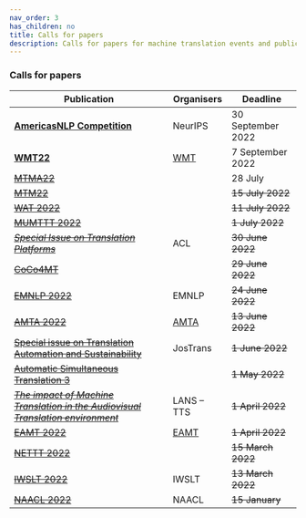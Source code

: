 ```yaml
---
nav_order: 3
has_children: no
title: Calls for papers
description: Calls for papers for machine translation events and publications
---
```


### Calls for papers

| Publication | Organisers | Deadline |
| --- | --- | --- |
| [**AmericasNLP Competition**](http://turing.iimas.unam.mx/americasnlp/st.html) | NeurIPS | 30 September 2022 |
| [**WMT22**](/events/wmt22.md) | [WMT](/../events/wmt.md) | 7 September 2022 |
| [~~MTMA22~~](/events/mtma2022.md) | | 28 July |
| [~~MTM22~~](/events/mtm2022.md) | | ~~15 July 2022~~ |
| [~~WAT 2022~~](wat2022.md) | | ~~11 July 2022~~ |
| [~~MUMTTT 2022~~](/events/mumttt2022.md) | | ~~1 July 2022~~ |
| [~~*Special Issue on Translation Platforms*~~](https://www.aclweb.org/portal/content/special-issue-translation-platforms) | ACL | ~~30 June 2022~~ |
| [~~CoCo4MT~~](https://sites.google.com/view/coco4mt) | | ~~29 June 2022~~ |
| [~~EMNLP 2022~~](https://2022.emnlp.org/calls/papers/Overview) | EMNLP | ~~24 June 2022~~ |
| [~~AMTA 2022~~](/events/amta2022.md) | [AMTA](../associations/amta.md) | ~~13 June 2022~~ |
| [~~Special issue on Translation Automation and Sustainability~~](https://jostrans.org/2b.3%20Jostrans%20SI%2041.pdf) | JosTrans | ~~1 June 2022~~ |
| [~~Automatic Simultaneous Translation 3~~](https://autosimtrans.github.io/cfp) | | ~~1 May 2022~~ |
| [~~*The impact of Machine Translation in the Audiovisual Translation environment*~~](https://lans-tts.uantwerpen.be/index.php/LANS-TTS/announcement/view/21) | LANS – TTS | ~~1 April 2022~~ |
| [~~EAMT 2022~~](/events/eamt2022.md) | [EAMT](../associations/eamt.md) | ~~1 April 2022~~ |
| [~~NETTT 2022~~](/events/nettt2022.md) | | ~~15 March 2022~~ |
| [~~IWSLT 2022~~](/events/iwslt2022.md) | IWSLT | ~~13 March 2022~~ |
| [~~NAACL 2022~~](https://2022.naacl.org/calls/papers/#paper-submission-details) | NAACL | ~~15 January~~ |

